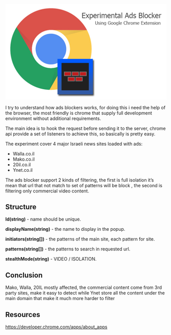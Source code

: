 ![alt text](https://github.com/proxytype/experimentalAdsBlocker/blob/master/assets/release.png)
      
I try to understand how ads blockers works, for doing this i need the help of the browser, the most friendly is chrome that supply full development environment without additional requirements.

The main idea is to hook the request before sending it to the server, chrome api provide a set of listeners to achieve this, so basically is pretty easy. 

The experiment cover 4 major Israeli news sites loaded with ads:
 
- Walla.co.il
- Mako.co.il
- 20il.co.il
- Ynet.co.il

The ads blocker support 2 kinds of filtering, the first is full isolation it’s mean that url that not match to set of patterns will be block , the second is filtering only commercial video content.

## Structure ##

**Id(string)** - name should be unique.

**displayName(string)** - the name to display in the popup.

**initiators(string[])** - the patterns of the main site, each pattern for site.

**patterns(string[])** - the patterns to search in requested url.

**stealthMode(string)** - VIDEO / ISOLATION.

## Conclusion ##

Mako, Walla, 20IL mostly affected, the commercial content come from 3rd party sites, make it easy to detect while Ynet store all the content under the main domain that make it much more harder to filter

## Resources ##
https://developer.chrome.com/apps/about_apps
